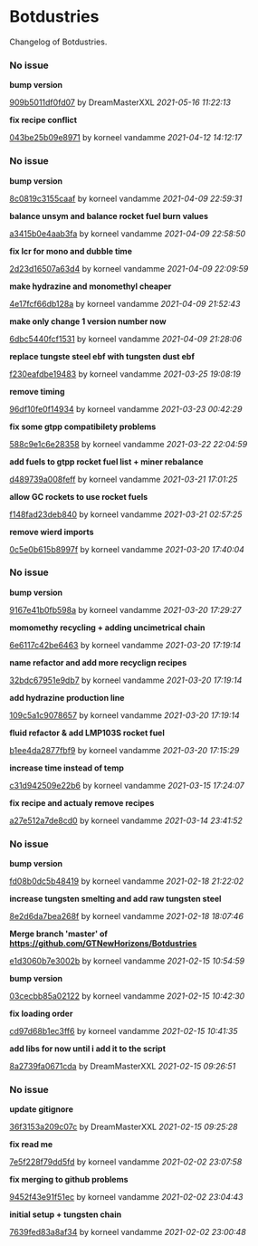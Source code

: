 
# Botdustries

Changelog of Botdustries.


### No issue
**bump version**

[909b5011df0fd07](https://github.com/GTNewHorizons/Botdustries/commit/909b5011df0fd07)
by DreamMasterXXL *2021-05-16 11:22:13*

**fix recipe conflict**

[043be25b09e8971](https://github.com/GTNewHorizons/Botdustries/commit/043be25b09e8971)
by korneel vandamme *2021-04-12 14:12:17*

### No issue
**bump version**

[8c0819c3155caaf](https://github.com/GTNewHorizons/Botdustries/commit/8c0819c3155caaf)
by korneel vandamme *2021-04-09 22:59:31*

**balance unsym and balance rocket fuel burn values**

[a3415b0e4aab3fa](https://github.com/GTNewHorizons/Botdustries/commit/a3415b0e4aab3fa)
by korneel vandamme *2021-04-09 22:58:50*

**fix lcr for mono and dubble time**

[2d23d16507a63d4](https://github.com/GTNewHorizons/Botdustries/commit/2d23d16507a63d4)
by korneel vandamme *2021-04-09 22:09:59*

**make hydrazine and monomethyl cheaper**

[4e17fcf66db128a](https://github.com/GTNewHorizons/Botdustries/commit/4e17fcf66db128a)
by korneel vandamme *2021-04-09 21:52:43*

**make only change 1 version number now**

[6dbc5440fcf1531](https://github.com/GTNewHorizons/Botdustries/commit/6dbc5440fcf1531)
by korneel vandamme *2021-04-09 21:28:06*

**replace tungste steel ebf with tungsten dust ebf**

[f230eafdbe19483](https://github.com/GTNewHorizons/Botdustries/commit/f230eafdbe19483)
by korneel vandamme *2021-03-25 19:08:19*

**remove timing**

[96df10fe0f14934](https://github.com/GTNewHorizons/Botdustries/commit/96df10fe0f14934)
by korneel vandamme *2021-03-23 00:42:29*

**fix some gtpp compatibilety problems**

[588c9e1c6e28358](https://github.com/GTNewHorizons/Botdustries/commit/588c9e1c6e28358)
by korneel vandamme *2021-03-22 22:04:59*

**add fuels to gtpp rocket fuel list + miner rebalance**

[d489739a008feff](https://github.com/GTNewHorizons/Botdustries/commit/d489739a008feff)
by korneel vandamme *2021-03-21 17:01:25*

**allow GC rockets to use rocket fuels**

[f148fad23deb840](https://github.com/GTNewHorizons/Botdustries/commit/f148fad23deb840)
by korneel vandamme *2021-03-21 02:57:25*

**remove wierd imports**

[0c5e0b615b8997f](https://github.com/GTNewHorizons/Botdustries/commit/0c5e0b615b8997f)
by korneel vandamme *2021-03-20 17:40:04*

### No issue
**bump version**

[9167e41b0fb598a](https://github.com/GTNewHorizons/Botdustries/commit/9167e41b0fb598a)
by korneel vandamme *2021-03-20 17:29:27*

**momomethy recycling + adding uncimetrical chain**

[6e6117c42be6463](https://github.com/GTNewHorizons/Botdustries/commit/6e6117c42be6463)
by korneel vandamme *2021-03-20 17:19:14*

**name refactor and add more recyclign recipes**

[32bdc67951e9db7](https://github.com/GTNewHorizons/Botdustries/commit/32bdc67951e9db7)
by korneel vandamme *2021-03-20 17:19:14*

**add hydrazine production line**

[109c5a1c9078657](https://github.com/GTNewHorizons/Botdustries/commit/109c5a1c9078657)
by korneel vandamme *2021-03-20 17:19:14*

**fluid refactor & add LMP103S rocket fuel**

[b1ee4da2877fbf9](https://github.com/GTNewHorizons/Botdustries/commit/b1ee4da2877fbf9)
by korneel vandamme *2021-03-20 17:15:29*

**increase time instead of temp**

[c31d942509e22b6](https://github.com/GTNewHorizons/Botdustries/commit/c31d942509e22b6)
by korneel vandamme *2021-03-15 17:24:07*

**fix recipe and actualy remove recipes**

[a27e512a7de8cd0](https://github.com/GTNewHorizons/Botdustries/commit/a27e512a7de8cd0)
by korneel vandamme *2021-03-14 23:41:52*

### No issue
**bump version**

[fd08b0dc5b48419](https://github.com/GTNewHorizons/Botdustries/commit/fd08b0dc5b48419)
by korneel vandamme *2021-02-18 21:22:02*

**increase tungsten smelting and add raw tungsten steel**

[8e2d6da7bea268f](https://github.com/GTNewHorizons/Botdustries/commit/8e2d6da7bea268f)
by korneel vandamme *2021-02-18 18:07:46*

**Merge branch 'master' of https://github.com/GTNewHorizons/Botdustries**

[e1d3060b7e3002b](https://github.com/GTNewHorizons/Botdustries/commit/e1d3060b7e3002b)
by korneel vandamme *2021-02-15 10:54:59*

**bump version**

[03cecbb85a02122](https://github.com/GTNewHorizons/Botdustries/commit/03cecbb85a02122)
by korneel vandamme *2021-02-15 10:42:30*

**fix loading order**

[cd97d68b1ec3ff6](https://github.com/GTNewHorizons/Botdustries/commit/cd97d68b1ec3ff6)
by korneel vandamme *2021-02-15 10:41:35*

**add libs for now until i add it to the script**

[8a2739fa0671cda](https://github.com/GTNewHorizons/Botdustries/commit/8a2739fa0671cda)
by DreamMasterXXL *2021-02-15 09:26:51*

### No issue
**update gitignore**

[36f3153a209c07c](https://github.com/GTNewHorizons/Botdustries/commit/36f3153a209c07c)
by DreamMasterXXL *2021-02-15 09:25:28*

**fix read me**

[7e5f228f79dd5fd](https://github.com/GTNewHorizons/Botdustries/commit/7e5f228f79dd5fd)
by korneel vandamme *2021-02-02 23:07:58*

**fix merging to github problems**

[9452f43e91f51ec](https://github.com/GTNewHorizons/Botdustries/commit/9452f43e91f51ec)
by korneel vandamme *2021-02-02 23:04:43*

**initial setup + tungsten chain**

[7639fed83a8af34](https://github.com/GTNewHorizons/Botdustries/commit/7639fed83a8af34)
by korneel vandamme *2021-02-02 23:00:48*

